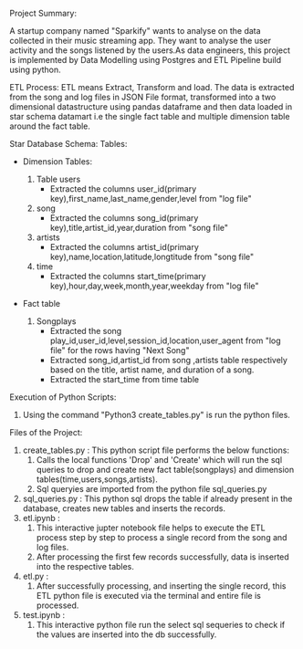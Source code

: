 Project Summary:

A startup company named "Sparkify" wants to analyse on the data collected in their music streaming app. They want to analyse the user activity and the songs listened by the users.As data engineers, this project is implemented by Data Modelling using Postgres and ETL Pipeline build using python.

ETL Process:
ETL means Extract, Transform and load. The data is extracted from the song and log files in JSON File format, transformed into a two dimensional datastructure using pandas dataframe and then data loaded in star schema datamart i.e the single fact table and multiple dimension table around the fact table.

Star Database Schema:
Tables:
- Dimension Tables:
  1. Table users 
        - Extracted the columns user_id(primary key),first_name,last_name,gender,level from "log file"
  2. song 
        - Extracted the columns song_id(primary key),title,artist_id,year,duration from "song file"
  3. artists
        - Extracted the columns artist_id(primary key),name,location,latitude,longtitude from "song file"
  4. time 
        - Extracted the columns start_time(primary key),hour,day,week,month,year,weekday from "log file"

- Fact table 
  1. Songplays
        - Extracted the song play_id,user_id,level,session_id,location,user_agent from "log file" for the rows having "Next Song"
        - Extracted song_id,artist_id from song ,artists table respectively based on the title, artist name, and duration of a song.
        - Extracted the start_time from time table

   
Execution of Python Scripts:
  1. Using the command "Python3 create_tables.py" is run the python files.  
  
Files of the Project:

1. create_tables.py : This python script file performs the below functions:
    1. Calls the local functions 'Drop' and 'Create' which will run the sql queries to drop and create new fact table(songplays) and dimension tables(time,users,songs,artists). 
    2. Sql queryies are imported from the python file sql_queries.py 
2. sql_queries.py : This python sql drops the table if already present in the database, creates new tables and inserts the records.
3. etl.ipynb : 
    1. This interactive jupter notebook file helps to execute the ETL process step by step to process a single record from the song and log files.
    2. After processing the first few records successfully, data is inserted into the respective tables. 
4. etl.py : 
    1. After successfully processing, and inserting the single record, this ETL python file is executed via the terminal and entire file is processed. 
5. test.ipynb : 
    1. This interactive python file run the select sql sequeries to check if the values are inserted into the db successfully.

